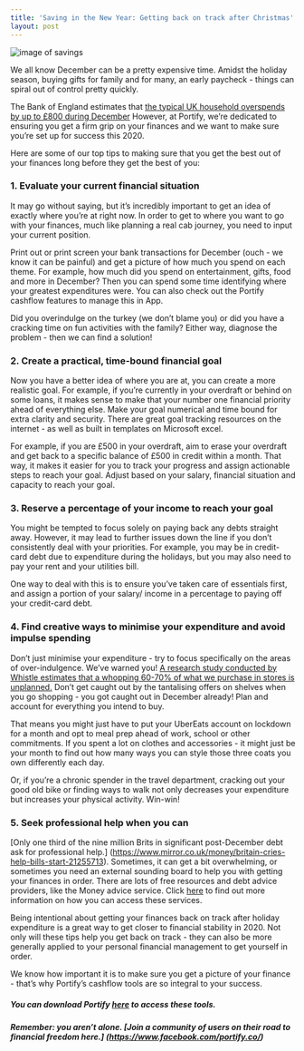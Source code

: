 ```yaml
---
title: 'Saving in the New Year: Getting back on track after Christmas'
layout: post
---
```


![image of savings](/assets/artem-beliaikin-Dz-Iij3CrpM-unsplash.jpg)



We all know December can be a pretty expensive time. Amidst the holiday season, buying gifts for family and for many, an early paycheck - things can spiral out of control pretty quickly. 

The Bank of England estimates that [the typical UK household overspends by up to £800 during December](https://www.bankofengland.co.uk/knowledgebank/how-much-do-we-spend-at-christmas) However, at Portify, we’re dedicated to ensuring you get a firm grip on your finances and we want to make sure you’re set up for success this 2020. 


Here are some of our top tips to making sure that you get the best out of your  finances long before they get the best of you:

### 1. Evaluate your current financial situation

It may go without saying, but it’s incredibly important to get an idea of exactly where you’re at right now. In order to get to where you want to go with your finances, much like planning a real cab journey, you need to input your current position. 

Print out or print screen your bank transactions for December (ouch - we know it can be painful) and get a picture of how much you spend on each theme. For example, how much did you spend on entertainment, gifts, food and more in December? Then you can spend some time identifying where your greatest expenditures were. You can also check out the Portify cashflow features to manage this in App.

Did you overindulge on the turkey (we don’t blame you) or did you have a cracking time on fun activities with the family? Either way, diagnose the problem - then we can find a solution!

### 2. Create a practical, time-bound financial goal 

Now you have a better idea of where you are at, you can create a more realistic goal. For example, if you’re currently in your overdraft or behind on some loans, it makes sense to make that your number one financial priority ahead of everything else. Make your goal numerical and time bound for extra clarity and security. There are great goal tracking resources on the internet - as well as built in templates on Microsoft excel. 

For example, if you are £500 in your overdraft, aim to erase your overdraft and get back to a specific balance of £500 in credit within a month. That way, it makes it easier for you to track your progress and assign actionable steps to reach your goal. Adjust based on your salary, financial situation and capacity to reach your goal. 

### 3. Reserve a percentage of your income to reach your goal 

You might be tempted to focus solely on paying back any debts straight away. However, it may lead to further issues down the line if you don’t consistently deal with your priorities. For example, you may be in credit-card debt due to expenditure during the holidays, but you may also need to pay your rent and your utilities bill. 

One way to deal with this is to ensure you’ve taken care of essentials first, and assign a portion of your salary/ income in a percentage to paying off your credit-card debt.


###  4. Find creative ways to minimise your expenditure and avoid impulse spending

Don’t just minimise your expenditure - try to focus specifically on the areas of over-indulgence. We’ve warned you! [A research study conducted by Whistle estimates that a whopping 60-70% of what we purchase in stores is unplanned.](https://www.whistl.co.uk) Don’t get caught out by the tantalising offers on shelves when you go shopping - you got caught out in December already! Plan and account for everything you intend to buy. 

That means you might just have to put your UberEats account on lockdown for a month and opt to meal prep ahead of work, school or other commitments. If you spent a lot on clothes and accessories - it might just be your month to find out how many ways you can style those three coats you own differently each day. 

Or, if you’re a chronic spender in the travel department, cracking out your good old bike or finding ways to walk not only decreases your expenditure but increases your physical activity. Win-win!

### 5. Seek professional help when you can

[Only one third of the nine million Brits in significant post-December debt ask for professional help.] (https://www.mirror.co.uk/money/britain-cries-help-bills-start-21255713). Sometimes, it can get a bit overwhelming, or sometimes you need an external sounding board to help you with getting your finances in order. There are lots of free resources and debt advice providers, like the Money advice service. Click [here](https://www.moneyadviceservice.org.uk/en/tools/debt-advice-locator) to find out more information on how you can access these services.


Being intentional about getting your finances back on track after holiday expenditure is a great way to get closer to financial stability in 2020. Not only will these tips help you get back on track - they can also be more generally applied to your personal financial management to get yourself in order. 

We know how important it is to make sure you get a picture of your finance - that’s why Portify’s cashflow tools are so integral to your success. 

##### You can download Portify [here](https://www.portify.co) to access these tools.

##### Remember: you aren’t alone. [Join a community of users on their road to financial freedom here.] (https://www.facebook.com/portify.co/) 


